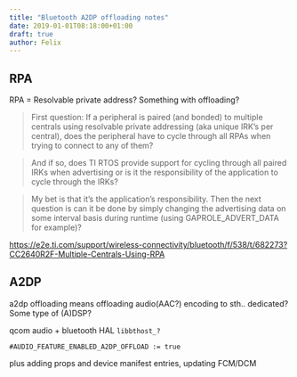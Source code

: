 ```yaml
---
title: "Bluetooth A2DP offloading notes"
date: 2019-01-01T08:18:00+01:00
draft: true
author: Felix
---
```


## RPA

RPA = Resolvable private address? Something with offloading?

> First question: If a peripheral is paired (and bonded) to multiple centrals
> using resolvable private addressing (aka unique IRK’s per central), does the
> peripheral have to cycle through all RPAs when trying to connect to any of
> them?

> And if so, does TI RTOS provide support for cycling through all paired IRKs
> when advertising or is it the responsibility of the application to cycle
> through the IRKs?

> My bet is that it’s the application’s responsibility. Then the next question
> is can it be done by simply changing the advertising data on some interval
> basis during runtime (using GAPROLE_ADVERT_DATA for example)?

https://e2e.ti.com/support/wireless-connectivity/bluetooth/f/538/t/682273?CC2640R2F-Multiple-Centrals-Using-RPA

## A2DP

a2dp offloading means offloading audio(AAC?) encoding to sth.. dedicated? Some
type of (A)DSP?

qcom audio + bluetooth HAL
`libbthost_?`

```
#AUDIO_FEATURE_ENABLED_A2DP_OFFLOAD := true
```

plus adding props and device manifest entries, updating FCM/DCM
